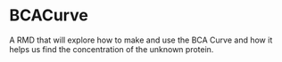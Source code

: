 # BCACurve
A RMD that will explore how to make and use the BCA Curve and how it helps us find the concentration of the unknown protein.
